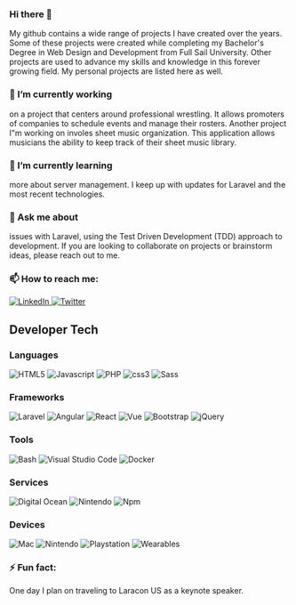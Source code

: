### Hi there 👋

My github contains a wide range of projects I have created over the years. Some of these projects were created while completing my Bachelor's Degree in Web Design and Development from Full Sail University. Other projects are used to advance my skills and knowledge in this forever growing field. My personal projects are listed here as well.

### 🔭 I’m currently working

on a project that centers around professional wrestling. It allows promoters of companies to schedule events and manage their rosters. Another project I"m working on involes sheet music organization. This application allows musicians the ability to keep track of their sheet music library.

### 🌱 I’m currently learning

more about server management. I keep up with updates for Laravel and the most recent technologies.

### 💬 Ask me about

issues with Laravel, using the Test Driven Development (TDD) approach to development. If you are looking to collaborate on projects or brainstorm ideas, please reach out to me.

### 📫 How to reach me:
<p align="left">
    <a href="https://www.linkedin.com/in/jeffrey-davidson-8176205a">
        <img src="https://raw.githubusercontent.com/jeffreydavidson/jeffreydavidson/master/badges/social/linkedin.svg" alt="LinkedIn" style="max-width:100%;">
    </a>
    <a href="https://twitter.com/jdavidsonwebdev">
        <img src="https://raw.githubusercontent.com/jeffreydavidson/jeffreydavidson/master/badges/social/twitter.svg" alt="Twitter" style="max-width:100%;">
    </a>
</p>

## Developer Tech

### Languages
<p align="left">
    <img src="https://raw.githubusercontent.com/jeffreydavidson/jeffreydavidson/master/badges/languages/html.svg" alt="HTML5" style="max-width:100%;">
    <img src="https://raw.githubusercontent.com/jeffreydavidson/jeffreydavidson/master/badges/languages/js.svg" alt="Javascript" style="max-width:100%;">
    <img src="https://raw.githubusercontent.com/jeffreydavidson/jeffreydavidson/master/badges/languages/php.svg" alt="PHP" style="max-width:100%;">
    <img src="https://raw.githubusercontent.com/jeffreydavidson/jeffreydavidson/master/badges/languages/css3.svg" alt="css3" style="max-width:100%;">
    <img src="https://raw.githubusercontent.com/jeffreydavidson/jeffreydavidson/master/badges/languages/sass.svg" alt="Sass" style="max-width:100%;">
</p>

### Frameworks
<p align="left">
    <img src="https://raw.githubusercontent.com/jeffreydavidson/jeffreydavidson/master/badges/languages/frameworks/laravel.svg" alt="Laravel" style="max-width:100%;">
    <img src="https://raw.githubusercontent.com/jeffreydavidson/jeffreydavidson/master/badges/languages/frameworks/angular.svg" alt="Angular" style="max-width:100%;">
    <img src="https://raw.githubusercontent.com/jeffreydavidson/jeffreydavidson/master/badges/languages/frameworks/react.svg" alt="React" style="max-width:100%;">
    <img src="https://raw.githubusercontent.com/jeffreydavidson/jeffreydavidson/master/badges/languages/frameworks/vue.svg" alt="Vue" style="max-width:100%;">
    <img src="https://raw.githubusercontent.com/jeffreydavidson/jeffreydavidson/master/badges/languages/frameworks/bootstrap.svg" alt="Bootstrap" style="max-width:100%;">
    <img src="https://raw.githubusercontent.com/jeffreydavidson/jeffreydavidson/master/badges/languages/frameworks/jquery.svg" alt="jQuery" style="max-width:100%;">
</p>

### Tools
<p align="left">
    <img src="https://raw.githubusercontent.com/jeffreydavidson/jeffreydavidson/master/badges/tools/bash.svg" alt="Bash" style="max-width:100%;">
    <img src="https://raw.githubusercontent.com/jeffreydavidson/jeffreydavidson/master/badges/tools/visualstudio_code.svg" alt="Visual Studio Code" style="max-width:100%;">
    <img src="https://raw.githubusercontent.com/jeffreydavidson/jeffreydavidson/master/badges/tools/docker.svg" alt="Docker" style="max-width:100%;">
</p>

### Services
<p align="left">
    <img src="https://raw.githubusercontent.com/jeffreydavidson/jeffreydavidson/master/badges/services/digitalocean.svg" alt="Digital Ocean" style="max-width:100%;">
    <img src="https://raw.githubusercontent.com/jeffreydavidson/jeffreydavidson/master/badges/services/dockerhub.svg" alt="Nintendo" style="max-width:100%;">
    <img src="https://raw.githubusercontent.com/jeffreydavidson/jeffreydavidson/master/badges/services/npm.svg" alt="Npm" style="max-width:100%;">
</p>

### Devices
<p align="left">
    <img src="https://raw.githubusercontent.com/jeffreydavidson/jeffreydavidson/master/badges/devices/mac.svg" alt="Mac" style="max-width:100%;">
    <img src="https://raw.githubusercontent.com/jeffreydavidson/jeffreydavidson/master/badges/devices/nintendo.svg" alt="Nintendo" style="max-width:100%;">
    <img src="https://raw.githubusercontent.com/jeffreydavidson/jeffreydavidson/master/badges/devices/playstation.svg" alt="Playstation" style="max-width:100%;">
    <img src="https://raw.githubusercontent.com/jeffreydavidson/jeffreydavidson/master/badges/devices/wearables.svg" alt="Wearables" style="max-width:100%;">
</p>

### ⚡ Fun fact:

One day I plan on traveling to Laracon US as a keynote speaker.
